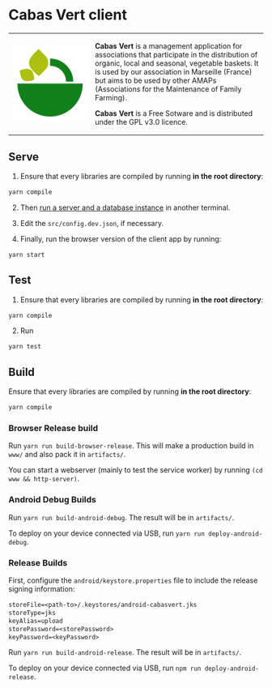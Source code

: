 # Cabas Vert client

<table>
  <tr>
    <td width="150px">
      <img alt="Cabas Vert logo" valign="top" title="Cabas Vert logo"
           src="https://raw.githubusercontent.com/cabasvert/cabasvert/master/docs/img/icon.svg?sanitize=true"/>
    </td>
    <td>
      <p>
        <b>Cabas Vert</b> is a management application for associations that participate in the distribution of organic, local and seasonal, vegetable baskets.
        It is used by our association in Marseille (France) but aims to be used by other AMAPs (Associations for the Maintenance of Family Farming).
      </p>
      <p>
        <b>Cabas Vert</b> is a Free Sotware and is distributed under the GPL v3.0 licence.
      </p>
    </td>
  </tr>
</table>

## Serve

1. Ensure that every libraries are compiled by running **in the root directory**:
```bash
yarn compile
```

2. Then [run a server and a database instance](https://github.com/cabasvert/cabasvert/tree/master/packages/server#serve) in another terminal.

3. Edit the `src/config.dev.json`, if necessary.

4. Finally, run the browser version of the client app by running:
```bash
yarn start
```

## Test

1. Ensure that every libraries are compiled by running **in the root directory**:
```bash
yarn compile
```

2. Run
```bash
yarn test
```

## Build

Ensure that every libraries are compiled by running **in the root directory**:
```bash
yarn compile
```

### Browser Release build

Run `yarn run build-browser-release`.
This will make a production build in `www/` and also pack it in `artifacts/`.

You can start a webserver (mainly to test the service worker)
  by running `(cd www && http-server)`.

### Android Debug Builds

Run `yarn run build-android-debug`.
The result will be in `artifacts/`.

To deploy on your device connected via USB,
  run `yarn run deploy-android-debug`.

### Release Builds

First, configure the `android/keystore.properties` file to include the release signing information:
```
storeFile=<path-to>/.keystores/android-cabasvert.jks
storeType=jks
keyAlias=upload
storePassword=<storePassword>
keyPassword=<keyPassword>
```

Run `yarn run build-android-release`.
The result will be in `artifacts/`.

To deploy on your device connected via USB,
  run `npm run deploy-android-release`.
